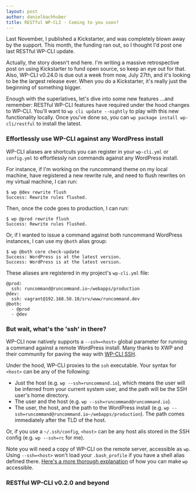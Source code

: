 ```yaml
---
layout: post
author: danielbachhuber
title: RESTful WP-CLI - Coming to you soon?
---
```


Last November, I published a Kickstarter, and was completely blown away by the support. This month, the funding ran out, so I thought I'd post one last RESTful WP-CLI update.

Actually, the story doesn't end here. I'm writing a massive retrospective post on using Kickstarter to fund open source, so keep an eye out for that. Also, WP-CLI v0.24.0 is due out a week from now, July 27th, and it's looking to be the largest release ever. When you do a Kickstarter, it's really just the beginning of something bigger.

Enough with the superlatives, let's dive into some new features ...and remember: RESTful WP-CLI features have required under the hood changes to WP-CLI. You'll want to `wp cli update --nightly` to play with this new functionality locally. Once you've done so, you can `wp package install wp-cli/restful` to install the latest.

### Effortlessly use WP-CLI against any WordPress install

WP-CLI aliases are shortcuts you can register in your `wp-cli.yml` or `config.yml` to effortlessly run commands against any WordPress install.

For instance, if I'm working on the runcommand theme on my local machine, have registered a new rewrite rule, and need to flush rewrites on my virtual machine, I can run:

    $ wp @dev rewrite flush
    Success: Rewrite rules flushed.

Then, once the code goes to production, I can run:

    $ wp @prod rewrite flush
    Success: Rewrite rules flushed.

Or, if I wanted to issue a command against both runcommand WordPress instances, I can use my `@both` alias group:

    $ wp @both core check-update
    Success: WordPress is at the latest version.
    Success: WordPress is at the latest version.

These aliases are registered in my project's `wp-cli.yml` file:

    @prod:
      ssh: runcommand@runcommand.io~/webapps/production
    @dev:
      ssh: vagrant@192.168.50.10/srv/www/runcommand.dev
    @both:
      - @prod
      - @dev

### But wait, what's the 'ssh' in there?

WP-CLI now natively supports a `--ssh=<host>` global parameter for running a command against a remote WordPress install. Many thanks to XWP and their community for paving the way with [WP-CLI SSH](https://github.com/xwp/wp-cli-ssh).

Under the hood, WP-CLI proxies to the `ssh` executable. Your syntax for `<host>` can be any of the following:

* Just the host (e.g. `wp --ssh=runcommand.io`), which means the user will be inferred from your current system user, and the path will be the SSH user's home directory.
* The user and the host (e.g. `wp --ssh=runcommand@runcommand.io`).
* The user, the host, and the path to the WordPress install (e.g. `wp --ssh=runcommand@runcommand.io~/webapps/production`). The path comes immediately after the TLD of the host.

Or, if you use a `~/.ssh/config`, `<host>` can be any host alis stored in the SSH config (e.g. `wp --ssh=rc` for me).

Note you will need a copy of WP-CLI on the remote server, accessible as `wp`. Using `--ssh=<host>` won't load your `.bash_profile` if you have a shell alias defined there. [Here's a more thorough explanation](https://runcommand.io/to/wp-ssh-custom-path/) of how you can make `wp` accessible.

### RESTful WP-CLI v0.2.0 and beyond
